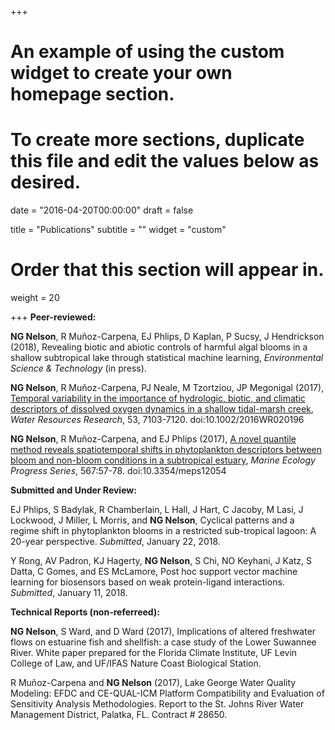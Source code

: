 +++
# An example of using the custom widget to create your own homepage section.
# To create more sections, duplicate this file and edit the values below as desired.

date = "2016-04-20T00:00:00"
draft = false

title = "Publications"
subtitle = ""
widget = "custom"

# Order that this section will appear in.
weight = 20

+++
**Peer-reviewed:**

**NG Nelson**, R Muñoz-Carpena, EJ Phlips, D Kaplan, P Sucsy, J Hendrickson (2018), Revealing biotic and abiotic controls of harmful algal blooms in a shallow subtropical lake through statistical machine learning, *Environmental Science & Technology* (in press). 

**NG Nelson**, R Muñoz-Carpena, PJ Neale, M Tzortziou, JP Megonigal (2017), [Temporal variability in the importance of hydrologic, biotic, and climatic descriptors of dissolved oxygen dynamics in a shallow tidal-marsh creek](doi:10.1002/2016WR020196), *Water Resources Research*, 53, 7103-7120. doi:10.1002/2016WR020196    

**NG Nelson**, R Muñoz-Carpena, and EJ Phlips (2017), [A novel quantile method reveals spatiotemporal shifts in phytoplankton descriptors between bloom and non-bloom conditions in a subtropical estuary](doi:10.3354/meps12054), *Marine Ecology Progress Series*, 567:57-78. doi:10.3354/meps12054  

**Submitted and Under Review:**  

EJ Phlips, S Badylak, R Chamberlain, L Hall, J Hart, C Jacoby, M Lasi, J Lockwood, J Miller, L Morris, and **NG Nelson**, Cyclical patterns and a regime shift in phytoplankton blooms in a restricted sub-tropical lagoon: A 20-year perspective. *Submitted*, January 22, 2018.  

Y Rong, AV Padron, KJ Hagerty, **NG Nelson**, S Chi, NO Keyhani, J Katz, S Datta, C Gomes, and ES McLamore, Post hoc support vector machine learning for biosensors based on weak protein-ligand interactions. *Submitted*, January 11, 2018.  

**Technical Reports (non-referreed):**  

**NG Nelson**, S Ward, and D Ward (2017), Implications of altered freshwater flows on estuarine fish and shellfish: a case study of the Lower Suwannee River. White paper prepared for the Florida Climate Institute, UF Levin College of Law, and UF/IFAS Nature Coast Biological Station.  

R Muñoz-Carpena and **NG Nelson** (2017), Lake George Water Quality Modeling: EFDC and CE-QUAL-ICM Platform Compatibility and Evaluation of Sensitivity Analysis Methodologies. Report to the St. Johns River Water Management District, Palatka, FL. Contract # 28650.

